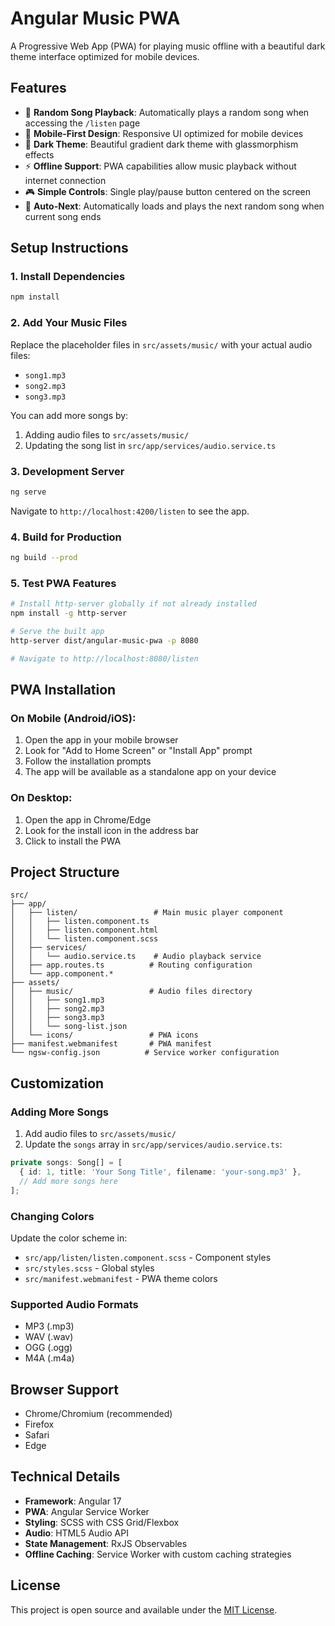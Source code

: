 # Angular Music PWA

A Progressive Web App (PWA) for playing music offline with a beautiful dark theme interface optimized for mobile devices.

## Features

- 🎵 **Random Song Playback**: Automatically plays a random song when accessing the `/listen` page
- 📱 **Mobile-First Design**: Responsive UI optimized for mobile devices
- 🌙 **Dark Theme**: Beautiful gradient dark theme with glassmorphism effects
- ⚡ **Offline Support**: PWA capabilities allow music playback without internet connection
- 🎮 **Simple Controls**: Single play/pause button centered on the screen
- 🔄 **Auto-Next**: Automatically loads and plays the next random song when current song ends

## Setup Instructions

### 1. Install Dependencies

```bash
npm install
```

### 2. Add Your Music Files

Replace the placeholder files in `src/assets/music/` with your actual audio files:

- `song1.mp3`
- `song2.mp3`
- `song3.mp3`

You can add more songs by:

1. Adding audio files to `src/assets/music/`
2. Updating the song list in `src/app/services/audio.service.ts`

### 3. Development Server

```bash
ng serve
```

Navigate to `http://localhost:4200/listen` to see the app.

### 4. Build for Production

```bash
ng build --prod
```

### 5. Test PWA Features

```bash
# Install http-server globally if not already installed
npm install -g http-server

# Serve the built app
http-server dist/angular-music-pwa -p 8080

# Navigate to http://localhost:8080/listen
```

## PWA Installation

### On Mobile (Android/iOS):

1. Open the app in your mobile browser
2. Look for "Add to Home Screen" or "Install App" prompt
3. Follow the installation prompts
4. The app will be available as a standalone app on your device

### On Desktop:

1. Open the app in Chrome/Edge
2. Look for the install icon in the address bar
3. Click to install the PWA

## Project Structure

```
src/
├── app/
│   ├── listen/                 # Main music player component
│   │   ├── listen.component.ts
│   │   ├── listen.component.html
│   │   └── listen.component.scss
│   ├── services/
│   │   └── audio.service.ts    # Audio playback service
│   ├── app.routes.ts          # Routing configuration
│   └── app.component.*
├── assets/
│   ├── music/                 # Audio files directory
│   │   ├── song1.mp3
│   │   ├── song2.mp3
│   │   ├── song3.mp3
│   │   └── song-list.json
│   └── icons/                 # PWA icons
├── manifest.webmanifest       # PWA manifest
└── ngsw-config.json          # Service worker configuration
```

## Customization

### Adding More Songs

1. Add audio files to `src/assets/music/`
2. Update the `songs` array in `src/app/services/audio.service.ts`:

```typescript
private songs: Song[] = [
  { id: 1, title: 'Your Song Title', filename: 'your-song.mp3' },
  // Add more songs here
];
```

### Changing Colors

Update the color scheme in:

- `src/app/listen/listen.component.scss` - Component styles
- `src/styles.scss` - Global styles
- `src/manifest.webmanifest` - PWA theme colors

### Supported Audio Formats

- MP3 (.mp3)
- WAV (.wav)
- OGG (.ogg)
- M4A (.m4a)

## Browser Support

- Chrome/Chromium (recommended)
- Firefox
- Safari
- Edge

## Technical Details

- **Framework**: Angular 17
- **PWA**: Angular Service Worker
- **Styling**: SCSS with CSS Grid/Flexbox
- **Audio**: HTML5 Audio API
- **State Management**: RxJS Observables
- **Offline Caching**: Service Worker with custom caching strategies

## License

This project is open source and available under the [MIT License](LICENSE).
